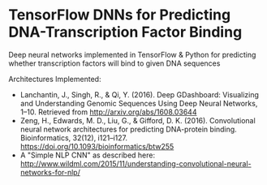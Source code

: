 # TensorFlow DNNs for Predicting DNA-Transcription Factor Binding
Deep neural networks implemented in TensorFlow &amp; Python for predicting whether transcription factors will bind to given DNA sequences

Architectures Implemented:

- Lanchantin, J., Singh, R., & Qi, Y. (2016). Deep GDashboard: Visualizing and Understanding Genomic Sequences Using Deep Neural Networks, 1–10. Retrieved from http://arxiv.org/abs/1608.03644
- Zeng, H., Edwards, M. D., Liu, G., & Gifford, D. K. (2016). Convolutional neural network architectures for predicting DNA-protein binding. Bioinformatics, 32(12), i121–i127. https://doi.org/10.1093/bioinformatics/btw255
- A "Simple NLP CNN" as described here: http://www.wildml.com/2015/11/understanding-convolutional-neural-networks-for-nlp/
